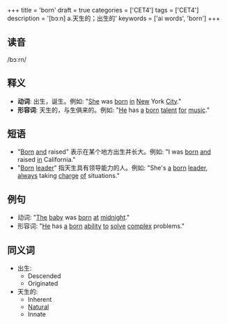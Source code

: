 +++
title = 'born'
draft = true
categories = ['CET4']
tags = ['CET4']
description = '[bɔːn] a.天生的；出生的'
keywords = ['ai words', 'born']
+++

## 读音
/bɔːrn/

## 释义
- **动词**: 出生，诞生。例如: "[She](/zh/post/she/) was [born](/zh/post/born/) [in](/zh/post/in/) [New](/zh/post/new/) York [City](/zh/post/city/)."
- **形容词**: 天生的，与生俱来的。例如: "[He](/zh/post/he/) has [a](/zh/post/a/) [born](/zh/post/born/) [talent](/zh/post/talent/) [for](/zh/post/for/) [music](/zh/post/music/)."

## 短语
- "[Born](/zh/post/born/) [and](/zh/post/and/) raised" 表示在某个地方出生并长大。例如: "I was [born](/zh/post/born/) [and](/zh/post/and/) raised [in](/zh/post/in/) California."
- "[Born](/zh/post/born/) [leader](/zh/post/leader/)" 指天生具有领导能力的人。例如: "She's [a](/zh/post/a/) [born](/zh/post/born/) [leader](/zh/post/leader/), [always](/zh/post/always/) taking [charge](/zh/post/charge/) [of](/zh/post/of/) situations."

## 例句
- 动词: "[The](/zh/post/the/) [baby](/zh/post/baby/) was [born](/zh/post/born/) [at](/zh/post/at/) [midnight](/zh/post/midnight/)."
- 形容词: "[He](/zh/post/he/) has [a](/zh/post/a/) [born](/zh/post/born/) [ability](/zh/post/ability/) [to](/zh/post/to/) [solve](/zh/post/solve/) [complex](/zh/post/complex/) problems."

## 同义词
- 出生:
  - Descended
  - Originated
- 天生的:
  - Inherent
  - [Natural](/zh/post/natural/)
  - Innate
